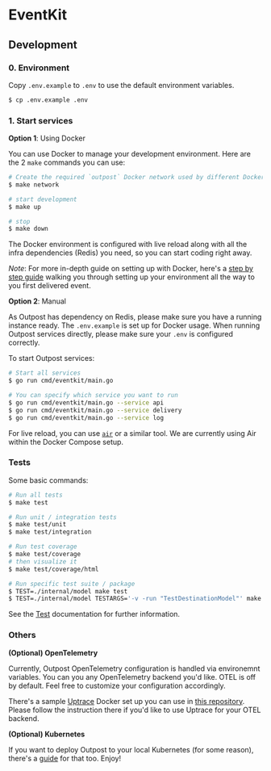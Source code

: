 # EventKit

## Development

### 0. Environment

Copy `.env.example` to `.env` to use the default environment variables.

```sh
$ cp .env.example .env
```

### 1. Start services

**Option 1**: Using Docker

You can use Docker to manage your development environment. Here are the 2 `make` commands you can use:

```sh
# Create the required `outpost` Docker network used by different Docker stacks
$ make network

# start development
$ make up

# stop
$ make down
```

The Docker environment is configured with live reload along with all the infra dependencies (Redis) you need, so you can start coding right away.

_Note_: For more in-depth guide on setting up with Docker, here's a [step by step guide](step-by-step.md) walking you through setting up your environment all the way to you first delivered event.

**Option 2**: Manual

As Outpost has dependency on Redis, please make sure you have a running instance ready. The `.env.example` is set up for Docker usage. When running Outpost services directly, please make sure your `.env` is configured correctly.

To start Outpost services:

```sh
# Start all services
$ go run cmd/eventkit/main.go

# You can specify which service you want to run
$ go run cmd/eventkit/main.go --service api
$ go run cmd/eventkit/main.go --service delivery
$ go run cmd/eventkit/main.go --service log
```

For live reload, you can use [`air`](https://github.com/air-verse/air) or a similar tool. We are currently using Air within the Docker Compose setup.

### Tests

Some basic commands:

```sh
# Run all tests
$ make test

# Run unit / integration tests
$ make test/unit
$ make test/integration

# Run test coverage
$ make test/coverage
# then visualize it
$ make test/coverage/html

# Run specific test suite / package
$ TEST=./internal/model make test
$ TEST=./internal/model TESTARGS='-v -run "TestDestinationModel"' make test
```

See the [Test](test.md) documentation for further information.

### Others

**(Optional) OpenTelemetry**

Currently, Outpost OpenTelemetry configuration is handled via environemnt variables. You can you any OpenTelemetry backend you'd like. OTEL is off by default. Feel free to customize your configuration accordingly.

There's a sample [Uptrace](https://uptrace.dev/) Docker set up you can use in [this repository](https://github.com/hookdeck/outpost/tree/main/build/dev/uptrace). Please follow the instruction there if you'd like to use Uptrace for your OTEL backend.

**(Optional) Kubernetes**

If you want to deploy Outpost to your local Kubernetes (for some reason), there's a [guide](https://github.com/hookdeck/outpost/tree/main/deployments/kubernetes) for that too. Enjoy!
